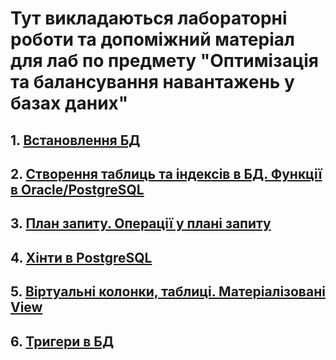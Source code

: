 # Тут викладаються лабораторні роботи та допоміжний матеріал для лаб по предмету "Оптимізація та балансування навантажень у базах даних"

## 1. [Встановлення БД](https://github.com/halushko/kpi_ist_labs/tree/master/db_optimization/lab01)
## 2. [Створення таблиць та індексів в БД. Функції в Oracle/PostgreSQL](https://github.com/halushko/kpi_ist_labs/tree/master/db_optimization/lab02)
## 3. [План запиту. Операції у плані запиту](https://github.com/halushko/kpi_ist_labs/tree/master/db_optimization/lab03)
## 4. [Хінти в PostgreSQL](https://github.com/halushko/kpi_ist_labs/tree/master/db_optimization/lab04)
## 5. [Віртуальні колонки, таблиці. Матеріалізовані View](https://github.com/halushko/kpi_ist_labs/tree/master/db_optimization/lab05)
## 6. [Тригери в БД](https://github.com/halushko/kpi_ist_labs/tree/master/db_optimization/lab06)

